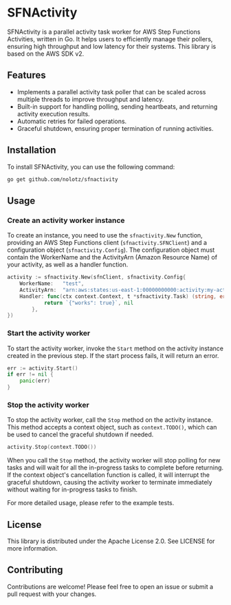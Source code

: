 # SFNActivity

SFNActivity is a parallel activity task worker for AWS Step Functions Activities, written in Go.
It helps users to efficiently manage their pollers, ensuring high throughput and low latency for their systems.
This library is based on the AWS SDK v2.

## Features
- Implements a parallel activity task poller that can be scaled across multiple threads to improve throughput and latency.
- Built-in support for handling polling, sending heartbeats, and returning activity execution results.
- Automatic retries for failed operations.
- Graceful shutdown, ensuring proper termination of running activities.

## Installation
To install SFNActivity, you can use the following command:

```bash
go get github.com/nolotz/sfnactivity
```

## Usage

### Create an activity worker instance

To create an instance, you need to use the `sfnactivity.New` function, providing an AWS Step Functions client (`sfnactivity.SFNClient`) and a configuration object (`sfnactivity.Config`). 
The configuration object must contain the WorkerName and the ActivityArn (Amazon Resource Name) of your activity, as well as a handler function.

```go
activity := sfnactivity.New(sfnClient, sfnactivity.Config{
	WorkerName:   "test",
	ActivityArn:  "arn:aws:states:us-east-1:00000000000:activity:my-activity",
	Handler: func(ctx context.Context, t *sfnactivity.Task) (string, error) {
            return `{"works": true}`, nil
        },
})
```

### Start the activity worker

To start the activity worker, invoke the `Start` method on the activity instance created in the previous step. If the start process fails, it will return an error.

```go
err := activity.Start()
if err != nil {
    panic(err)
}
```

### Stop the activity worker

To stop the activity worker, call the `Stop` method on the activity instance. This method accepts a context object, such as `context.TODO()`, which can be used to cancel the graceful shutdown if needed.

```go
activity.Stop(context.TODO())
```
When you call the `Stop` method, the activity worker will stop polling for new tasks and will wait for all the in-progress tasks to complete before returning. If the context object's cancellation function is called, it will interrupt the graceful shutdown, causing the activity worker to terminate immediately without waiting for in-progress tasks to finish.

For more detailed usage, please refer to the example tests.

## License
This library is distributed under the Apache License 2.0. See LICENSE for more information.

## Contributing
Contributions are welcome! Please feel free to open an issue or submit a pull request with your changes.